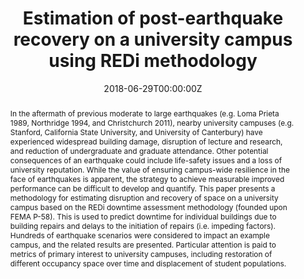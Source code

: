 ---
title: 'Estimation of post-earthquake recovery on a university campus using REDi methodology'

# Authors
# If you created a profile for a user (e.g. the default `admin` user), write the username (folder name) here
# and it will be replaced with their full name and linked to their profile.
authors:
  - admin
  - Ibrahim Almufti
  - Mike Mieler
  - Ji Su Lee

# Author notes (optional)
# author_notes:
#   - 'Equal contribution'
#   - 'Equal contribution'

date: '2018-06-29T00:00:00Z'
doi: ''

# Schedule page publish date (NOT publication's date).
publishDate: '2023-12-21T02:00:00Z'

# Publication type.
# Accepts a single type but formatted as a YAML list (for Hugo requirements).
# Enter a publication type from the CSL standard.
publication_types: ['paper-conference']

# Publication name and optional abbreviated publication name.
publication: In *11th National Conference on Earthquake Engineering*
publication_short: In *11NCEE*

abstract: 'In the aftermath of previous moderate to large earthquakes (e.g. Loma Prieta 1989, Northridge 1994, and Christchurch 2011), nearby university campuses (e.g. Stanford, California State University, and University of Canterbury) have experienced widespread building damage, disruption of lecture and research, and reduction of undergraduate and graduate attendance. Other potential consequences of an earthquake could include life-safety issues and a loss of university reputation. While the value of ensuring campus-wide resilience in the face of earthquakes is apparent, the strategy to achieve measurable improved performance can be difficult to develop and quantify. This paper presents a methodology for estimating disruption and recovery of space on a university campus based on the REDi downtime assessment methodology (founded upon FEMA P-58). This is used to predict downtime for individual buildings due to building repairs and delays to the initiation of repairs (i.e. impeding factors). Hundreds of earthquake scenarios were considered to impact an example campus, and the related results are presented. Particular attention is paid to metrics of primary interest to university campuses, including restoration of different occupancy space over time and displacement of student populations.'

# Summary. An optional shortened abstract.
summary: 'In the aftermath of previous moderate to large earthquakes (e.g. Loma Prieta 1989, Northridge 1994, and Christchurch 2011), nearby university campuses (e.g. Stanford, California State University, and University of Canterbury) have experienced widespread building damage, disruption of lecture and research, and reduction of undergraduate and graduate attendance. Other potential consequences of an earthquake could include life-safety issues and a loss of university reputation. While the value of ensuring campus-wide resilience in the face of earthquakes is apparent, the strategy to achieve measurable improved performance can be difficult to develop and quantify. This paper presents a methodology for estimating disruption and recovery of space on a university campus based on the REDi downtime assessment methodology (founded upon FEMA P-58). This is used to predict downtime for individual buildings due to building repairs and delays to the initiation of repairs (i.e. impeding factors). Hundreds of earthquake scenarios were considered to impact an example campus, and the related results are presented. Particular attention is paid to metrics of primary interest to university campuses, including restoration of different occupancy space over time and displacement of student populations.' 

tags:
  - REDi
  - resilience
  - recovery modeling
  - building downtime
  - earthquakes
  - arup

# Display this page in the Featured widget?
featured: false

# Custom links (uncomment lines below)
# links:
# - name: Custom Link
#   url: http://example.org

url_pdf: 'https://www.researchgate.net/publication/325767265_Estimation_of_post-earthquake_recovery_on_a_university_campus_using_REDi_methodology'
url_code: ''
url_dataset: ''
url_poster: ''
url_project: ''
url_slides: ''
url_source: ''
url_video: ''

# Featured image
# To use, add an image named `featured.jpg/png` to your page's folder.
image:
  caption: ''
  focal_point: ''
  preview_only: false

# Associated Projects (optional).
#   Associate this publication with one or more of your projects.
#   Simply enter your project's folder or file name without extension.
#   E.g. `internal-project` references `content/project/internal-project/index.md`.
#   Otherwise, set `projects: []`.
projects: []

# Slides (optional).
#   Associate this publication with Markdown slides.
#   Simply enter your slide deck's filename without extension.
#   E.g. `slides: "example"` references `content/slides/example/index.md`.
#   Otherwise, set `slides: ""`.
slides: ""

# Other options
show_related: true

---